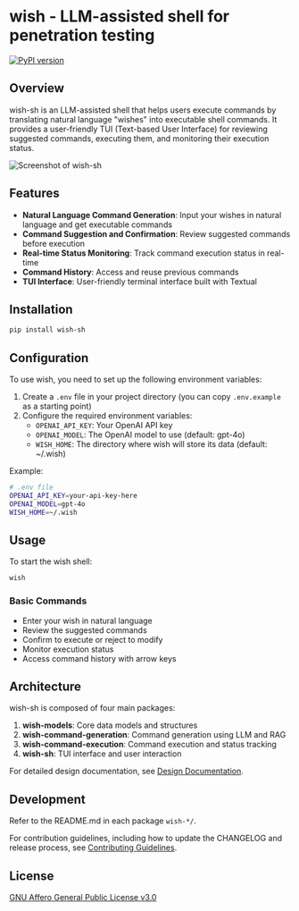 # wish - LLM-assisted shell for penetration testing

[![PyPI version](https://img.shields.io/pypi/v/wish-sh.svg)](https://pypi.org/project/wish-sh)

## Overview

wish-sh is an LLM-assisted shell that helps users execute commands by translating natural language "wishes" into executable shell commands. It provides a user-friendly TUI (Text-based User Interface) for reviewing suggested commands, executing them, and monitoring their execution status.

![Screenshot of wish-sh](docs/images/screenshot.png)

## Features

- **Natural Language Command Generation**: Input your wishes in natural language and get executable commands
- **Command Suggestion and Confirmation**: Review suggested commands before execution
- **Real-time Status Monitoring**: Track command execution status in real-time
- **Command History**: Access and reuse previous commands
- **TUI Interface**: User-friendly terminal interface built with Textual

## Installation

```bash
pip install wish-sh
```

## Configuration

To use wish, you need to set up the following environment variables:

1. Create a `.env` file in your project directory (you can copy `.env.example` as a starting point)
2. Configure the required environment variables:
   - `OPENAI_API_KEY`: Your OpenAI API key
   - `OPENAI_MODEL`: The OpenAI model to use (default: gpt-4o)
   - `WISH_HOME`: The directory where wish will store its data (default: ~/.wish)

Example:

```bash
# .env file
OPENAI_API_KEY=your-api-key-here
OPENAI_MODEL=gpt-4o
WISH_HOME=~/.wish
```

## Usage

To start the wish shell:

```bash
wish
```

### Basic Commands

- Enter your wish in natural language
- Review the suggested commands
- Confirm to execute or reject to modify
- Monitor execution status
- Access command history with arrow keys

## Architecture

wish-sh is composed of four main packages:

1. **wish-models**: Core data models and structures
2. **wish-command-generation**: Command generation using LLM and RAG
3. **wish-command-execution**: Command execution and status tracking
4. **wish-sh**: TUI interface and user interaction

For detailed design documentation, see [Design Documentation](docs/design.md).

## Development

Refer to the README.md in each package `wish-*/`.

For contribution guidelines, including how to update the CHANGELOG and release process, see [Contributing Guidelines](CONTRIBUTING.md).

## License

[GNU Affero General Public License v3.0](LICENSE)
